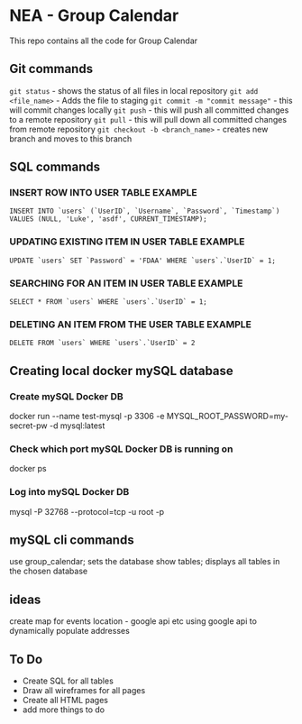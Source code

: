 # NEA - Group Calendar

This repo contains all the code for Group Calendar

## Git commands

`git status` - shows the status of all files in local repository
`git add <file_name>` - Adds the file to staging
`git commit -m "commit message"` - this will commit changes locally
`git push` - this will push all committed changes to a remote repository
`git pull` - this will pull down all committed changes from remote repository
`git checkout -b <branch_name>` - creates new branch and moves to this branch


## SQL commands

### INSERT ROW INTO USER TABLE EXAMPLE

```INSERT INTO `users` (`UserID`, `Username`, `Password`, `Timestamp`) VALUES (NULL, 'Luke', 'asdf', CURRENT_TIMESTAMP);```

### UPDATING EXISTING ITEM IN USER TABLE EXAMPLE

```UPDATE `users` SET `Password` = 'FDAA' WHERE `users`.`UserID` = 1;```

### SEARCHING FOR AN ITEM IN USER TABLE EXAMPLE

```SELECT * FROM `users` WHERE `users`.`UserID` = 1;```

### DELETING AN ITEM FROM THE USER TABLE EXAMPLE

```DELETE FROM `users` WHERE `users`.`UserID` = 2```

## Creating local docker mySQL database

### Create mySQL Docker DB
docker run --name test-mysql -p 3306 -e MYSQL_ROOT_PASSWORD=my-secret-pw -d mysql:latest

### Check which port mySQL Docker DB is running on
docker ps

### Log into mySQL Docker DB
mysql -P 32768 --protocol=tcp -u root -p

## mySQL cli commands
use group_calendar;  sets the database 
show tables;  displays all tables in the chosen database

## ideas
create map for events location - google api etc
using google api to dynamically populate addresses

## To Do
* Create SQL for all tables
* Draw all wireframes for all pages
* Create all HTML pages
* add more things to do


